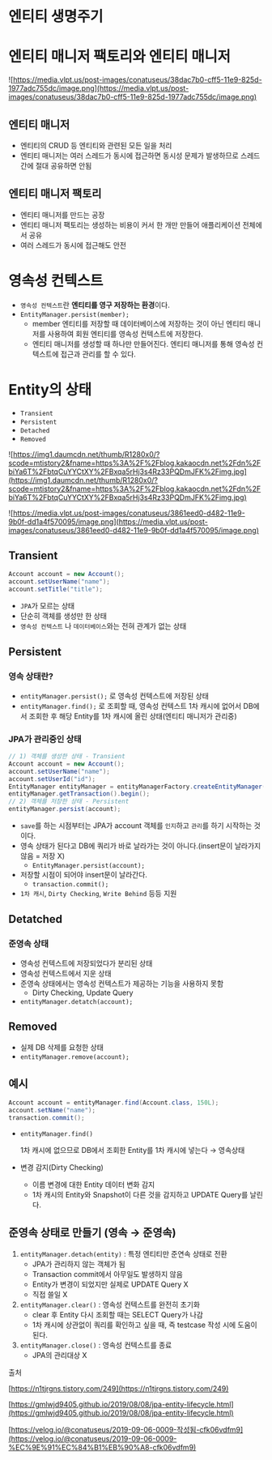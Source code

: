 # 엔티티 생명주기 

# 엔티티 매니저 팩토리와 엔티티 매니저

![https://media.vlpt.us/post-images/conatuseus/38dac7b0-cff5-11e9-825d-1977adc755dc/image.png](https://media.vlpt.us/post-images/conatuseus/38dac7b0-cff5-11e9-825d-1977adc755dc/image.png)

## 엔티티 매니저

- 엔티티의 CRUD 등 엔티티와 관련된 모든 일을 처리
- 엔티티 매니저는 여러 스레드가 동시에 접근하면 동시성 문제가 발생하므로 스레드 간에 절대 공유하면 안됨

## 엔티티 매니저 팩토리

- 엔티티 매니저를 만드는 공장
- 엔티티 매니저 팩토리는 생성하는 비용이 커서 한 개만 만들어 애플리케이션 전체에서 공유
- 여러 스레드가 동시에 접근해도 안전

# 영속성 컨텍스트

- `영속성 컨텍스트`란 **엔티티를 영구 저장하는 환경**이다.
- `EntityManager.persist(member);`
    - member 엔티티를 저장할 때 데이터베이스에 저장하는 것이 아닌 엔티티 매니저를 사용하여 회원 엔티티를 영속성 컨텍스트에 저장한다.
    - 엔티티 매니저를 생성할 때 하나만 만들어진다. 엔티티 매니저를 통해 영속성 컨텍스트에 접근과 관리를 할 수 있다.

# Entity의 상태

- `Transient`
- `Persistent`
- `Detached`
- `Removed`

![https://img1.daumcdn.net/thumb/R1280x0/?scode=mtistory2&fname=https%3A%2F%2Fblog.kakaocdn.net%2Fdn%2FbiYa6T%2FbtqCuYYCtXY%2FBxqa5rHj3s4Rz33PQDmJFK%2Fimg.jpg](https://img1.daumcdn.net/thumb/R1280x0/?scode=mtistory2&fname=https%3A%2F%2Fblog.kakaocdn.net%2Fdn%2FbiYa6T%2FbtqCuYYCtXY%2FBxqa5rHj3s4Rz33PQDmJFK%2Fimg.jpg)

![https://media.vlpt.us/post-images/conatuseus/3861eed0-d482-11e9-9b0f-dd1a4f570095/image.png](https://media.vlpt.us/post-images/conatuseus/3861eed0-d482-11e9-9b0f-dd1a4f570095/image.png)

## Transient

```java
Account account = new Account();
account.setUserName("name");
account.setTitle("title");
```

- `JPA`가 모르는 상태
- 단순히 객체를 생성만 한 상태
- `영속성 컨텍스트` 나 `데이터베이스`와는 전혀 관계가 없는 상태

## Persistent

### 영속 상태란?

- `entityManager.persist();` 로 영속성 컨텍스트에 저장된 상태
- `entityManager.find();` 로 조회할 때, 영속성 컨텍스트 1차 캐시에 없어서 DB에서 조회한 후 해당 Entity를 1차 캐시에 올린 상태(엔티티 매니저가 관리중)

### JPA가 관리중인 상태

```java
// 1) 객체를 생성한 상태 - Transient
Account account = new Account();
account.setUserName("name");
account.setUserId("id");
EntityManager entityManager = entityManagerFactory.createEntityManager();
entityManager.getTransaction().begin();
// 2) 객체를 저장한 상태 - Persistent
entityManager.persist(account);
```

- `save`를 하는 시점부터는 JPA가 account 객체를 `인지`하고 `관리`를 하기 시작하는 것이다.
- 영속 상태가 된다고 DB에 쿼리가 바로 날라가는 것이 아니다.(insert문이 날라가지 않음 = 저장 X)
    - `EntityManager.persist(account);`
- 저장할 시점이 되어야 insert문이 날라간다.
    - `transaction.commit();`
- `1차 캐시`, `Dirty Checking`, `Write Behind` 등등 지원

## Detatched

### 준영속 상태

- 영속성 컨텍스트에 저장되었다가 분리된 상태
- 영속성 컨텍스트에서 지운 상태
- 준영속 상태에서는 영속성 컨텍스트가 제공하는 기능을 사용하지 못함
    - Dirty Checking, Update Query
- `entityManager.detatch(account);`

## Removed

- 실제 DB 삭제를 요청한 상태
- `entityManager.remove(account);`

## 예시

```java
Account account = entityManager.find(Account.class, 150L);
account.setName("name");
transaction.commit();
```

- `entityManager.find()`

    1차 캐시에 없으므로 DB에서 조회한 Entity를 1차 캐시에 넣는다 → 영속상태

- 변경 감지(Dirty Checking)
    - 이름 변경에 대한 Entity 데이터 변화 감지
    - 1차 캐시의 Entity와 Snapshot이 다른 것을 감지하고 UPDATE Query를 날린다.

## 준영속 상태로 만들기 (영속 → 준영속)

1. `entityManager.detach(entity)` : 특정 엔티티만 준연속 상태로 전환
    - JPA가 관리하지 않는 객체가 됨
    - Transaction commit에서 아무일도 발생하지 않음
    - Entity가 변경이 되었지만 실제로 UPDATE Query X
    - 직접 쓸일 X
2. `entityManager.clear()` : 영속성 컨텍스트를 완전히 초기화
    - clear 후 Entity 다시 조회할 때는 SELECT Query가 나감
    - 1차 캐시에 상관없이 쿼리를 확인하고 싶을 때, 즉 testcase 작성 시에 도움이 된다.
3. `entityManager.close()` : 영속성 컨텍스트를 종료
    - JPA의 관리대상 X

출처

[https://n1tjrgns.tistory.com/249](https://n1tjrgns.tistory.com/249)

[https://gmlwjd9405.github.io/2019/08/08/jpa-entity-lifecycle.html](https://gmlwjd9405.github.io/2019/08/08/jpa-entity-lifecycle.html)

[https://velog.io/@conatuseus/2019-09-06-0009-작성됨-cfk06vdfm9](https://velog.io/@conatuseus/2019-09-06-0009-%EC%9E%91%EC%84%B1%EB%90%A8-cfk06vdfm9)